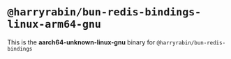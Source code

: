 # `@harryrabin/bun-redis-bindings-linux-arm64-gnu`

This is the **aarch64-unknown-linux-gnu** binary for `@harryrabin/bun-redis-bindings`
